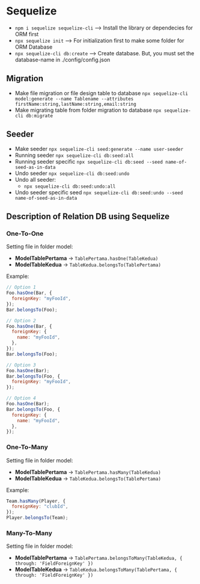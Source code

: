 # Sequelize

- `npm i sequelize sequelize-cli` --> Install the library or dependecies for ORM first
- `npx sequelize init` --> For initialization first to make some folder for ORM Database
- `npx sequelize-cli db:create` --> Create database. But, you must set the database-name in ./config/config.json

## Migration

- Make file migration or file design table to database
  `npx sequelize-cli model:generate --name Tablename --attributes firstName:string,lastName:string,email:string`
- Make migrating table from folder migration to database
  `npx sequelize-cli db:migrate`

## Seeder

- Make seeder
  `npx sequelize-cli seed:generate --name user-seeder`
- Running seeder
  `npx sequelize-cli db:seed:all`
- Running seeder specific
  `npx sequelize-cli db:seed --seed name-of-seed-as-in-data`
- Undo seeder
  `npx sequelize-cli db:seed:undo`
- Undo all seeder:
  - `npx sequelize-cli db:seed:undo:all`
- Undo seeder specific seed
  `npx sequelize-cli db:seed:undo --seed name-of-seed-as-in-data`

## Description of Relation DB using Sequelize

### One-To-One

Setting file in folder model:

- **ModelTablePertama** → `TablePertama.hasOne(TableKedua)`
- **ModelTableKedua** → `TableKedua.belongsTo(TablePertama)`

Example:

```js
// Option 1
Foo.hasOne(Bar, {
  foreignKey: "myFooId",
});
Bar.belongsTo(Foo);

// Option 2
Foo.hasOne(Bar, {
  foreignKey: {
    name: "myFooId",
  },
});
Bar.belongsTo(Foo);

// Option 3
Foo.hasOne(Bar);
Bar.belongsTo(Foo, {
  foreignKey: "myFooId",
});

// Option 4
Foo.hasOne(Bar);
Bar.belongsTo(Foo, {
  foreignKey: {
    name: "myFooId",
  },
});
```

### One-To-Many

Setting file in folder model:

- **ModelTablePertama** → `TablePertama.hasMany(TableKedua)`
- **ModelTableKedua** → `TableKedua.belongsTo(TablePertama)`

Example:

```js
Team.hasMany(Player, {
  foreignKey: "clubId",
});
Player.belongsTo(Team);
```

### Many-To-Many

Setting file in folder model:

- **ModelTablePertama** → `TablePertama.belongsToMany(TableKedua, { through: 'FieldForeignKey' })`
- **ModelTableKedua** → `TableKedua.belongsToMany(TablePertama, { through: 'FieldForeignKey' })`
